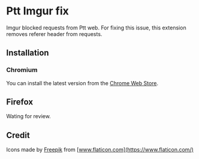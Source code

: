 # Ptt Imgur fix

Imgur blocked requests from Ptt web. For fixing this issue, this extension removes referer header from requests.

## Installation

### Chromium

You can install the latest version from the [Chrome Web Store](https://chrome.google.com/webstore/detail/ptt-imgur-fix/khanhghjfcpmgkomfomadomnckjakglm).

## Firefox

Wating for review.

## Credit

Icons made by [Freepik](https://www.freepik.com) from [www.flaticon.com](https://www.flaticon.com/)
